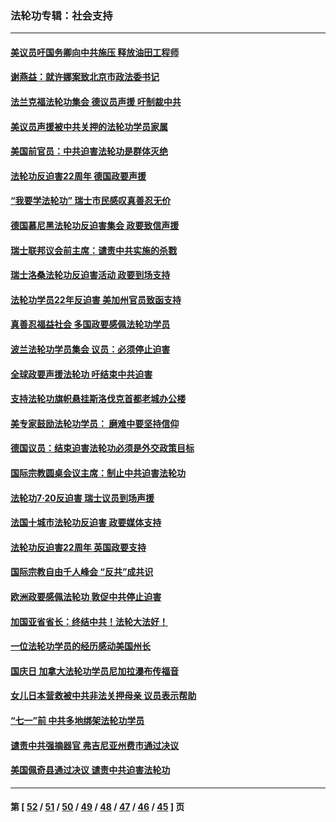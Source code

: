 ### 法轮功专辑：社会支持
---
#### [美议员吁国务卿向中共施压 释放油田工程师](../../pages/nf4386/n13233845.md?09270430) 
#### [谢燕益：就许娜案致北京市政法委书记](../../pages/nf4386/n13182701.md?09270430) 
#### [法兰克福法轮功集会 德议员声援 吁制裁中共](../../pages/nf4386/n13175975.md?09270430) 
#### [美议员声援被中共关押的法轮功学员家属](../../pages/nf4386/n13158310.md?09270430) 
#### [美国前官员：中共迫害法轮功是群体灭绝](../../pages/nf4386/n13157750.md?09270430) 
#### [法轮功反迫害22周年 德国政要声援](../../pages/nf4386/n13143632.md?09270430) 
#### [“我要学法轮功” 瑞士市民感叹真善忍无价](../../pages/nf4386/n13129633.md?09270430) 
#### [德国慕尼黑法轮功反迫害集会 政要致信声援](../../pages/nf4386/n13129148.md?09270430) 
#### [瑞士联邦议会前主席：谴责中共实施的杀戮](../../pages/nf4386/n13127336.md?09270430) 
#### [瑞士洛桑法轮功反迫害活动 政要到场支持](../../pages/nf4386/n13119398.md?09270430) 
#### [法轮功学员22年反迫害 美加州官员致函支持](../../pages/nf4386/n13118879.md?09270430) 
#### [真善忍福益社会 多国政要感佩法轮功学员](../../pages/nf4386/n13116951.md?09270430) 
#### [波兰法轮功学员集会 议员：必须停止迫害](../../pages/nf4386/n13116685.md?09270430) 
#### [全球政要声援法轮功 吁结束中共迫害](../../pages/nf4386/n13114441.md?09270430) 
#### [支持法轮功旗帜悬挂斯洛伐克首都老城办公楼](../../pages/nf4386/n13112261.md?09270430) 
#### [美专家鼓励法轮功学员： 磨难中要坚持信仰](../../pages/nf4386/n13108359.md?09270430) 
#### [德国议员：结束迫害法轮功必须是外交政策目标](../../pages/nf4386/n13109600.md?09270430) 
#### [国际宗教圆桌会议主席：制止中共迫害法轮功](../../pages/nf4386/n13108177.md?09270430) 
#### [法轮功7·20反迫害 瑞士议员到场声援](../../pages/nf4386/n13107072.md?09270430) 
#### [法国十城市法轮功反迫害 政要媒体支持](../../pages/nf4386/n13104833.md?09270430) 
#### [法轮功反迫害22周年 英国政要支持](../../pages/nf4386/n13091349.md?09270430) 
#### [国际宗教自由千人峰会 “反共”成共识](../../pages/nf4386/n13091403.md?09270430) 
#### [欧洲政要感佩法轮功 敦促中共停止迫害](../../pages/nf4386/n13090743.md?09270430) 
#### [加国亚省省长：终结中共！法轮大法好！](../../pages/nf4386/n13084394.md?09270430) 
#### [一位法轮功学员的经历感动美国州长](../../pages/nf4386/n13078953.md?09270430) 
#### [国庆日 加拿大法轮功学员尼加拉瀑布传福音](../../pages/nf4386/n13064493.md?09270430) 
#### [女儿日本营救被中共非法关押母亲 议员表示帮助](../../pages/nf4386/n13053042.md?09270430) 
#### [“七一”前 中共多地绑架法轮功学员](../../pages/nf4386/n13045655.md?09270430) 
#### [谴责中共强摘器官 弗吉尼亚州费市通过决议](../../pages/nf4386/n13040108.md?09270430) 
#### [美国佩奇县通过决议 谴责中共迫害法轮功](../../pages/nf4386/n13027185.md?09270430) 

---
#### 第 [ [52](./52.md?09270430) / [51](./51.md?09270430) / [50](./50.md?09270430) / [49](./49.md?09270430) / [48](./48.md?09270430) / [47](./47.md?09270430) / [46](./46.md?09270430) / [45](./45.md?09270430) ] 页
